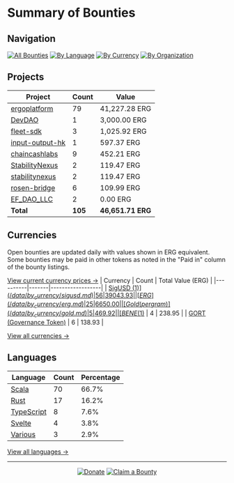 <!-- GENERATED FILE - DO NOT EDIT DIRECTLY -->
<!-- Generated on: 2025-05-26 01:56:16 -->

# Summary of Bounties

## Navigation

[![All Bounties](https://img.shields.io/badge/All%20Bounties-105-blue)](/data/all.md) [![By Language](https://img.shields.io/badge/By%20Language-8-green)](/data/summary.md#languages) [![By Currency](https://img.shields.io/badge/By%20Currency-7-yellow)](/data/summary.md#currencies) [![By Organization](https://img.shields.io/badge/By%20Organization-9-orange)](/data/summary.md#projects)

## Projects

| Project | Count | Value |
|----------|-------|-------|
| [ergoplatform](/data/by_org/ergoplatform.md) | 79 | 41,227.28 ERG |
| [DevDAO](/data/by_org/devdao.md) | 1 | 3,000.00 ERG |
| [fleet-sdk](/data/by_org/fleet-sdk.md) | 3 | 1,025.92 ERG |
| [input-output-hk](/data/by_org/input-output-hk.md) | 1 | 597.37 ERG |
| [chaincashlabs](/data/by_org/chaincashlabs.md) | 9 | 452.21 ERG |
| [StabilityNexus](/data/by_org/stabilitynexus.md) | 2 | 119.47 ERG |
| [stabilitynexus](/data/by_org/stabilitynexus.md) | 2 | 119.47 ERG |
| [rosen-bridge](/data/by_org/rosen-bridge.md) | 6 | 109.99 ERG |
| [EF_DAO_LLC](/data/by_org/ef_dao_llc.md) | 2 | 0.00 ERG |
| **Total** | **105** | **46,651.71 ERG** |

## Currencies

Open bounties are updated daily with values shown in ERG equivalent. Some bounties may be paid in other tokens as noted in the "Paid in" column of the bounty listings.

[View current currency prices →](/data/currency_prices.md)
| Currency | Count | Total Value (ERG) |
|----------|-------|------------------|
| [SigUSD ($1)](/data/by_currency/sigusd.md) | 56 | 39043.93 |
| [ERG](/data/by_currency/erg.md) | 25 | 6650.00 |
| [Gold (per gram)](/data/by_currency/gold.md) | 5 | 469.92 |
| [BENE ($1)](/data/by_currency/bene.md) | 4 | 238.95 |
| [GORT (Governance Token)](/data/by_currency/gort.md) | 6 | 138.93 |

[View all currencies →](/data/by_currency/)

## Languages

| Language | Count | Percentage |
|----------|-------|------------|
| [Scala](/data/by_language/scala.md) | 70 | 66.7% |
| [Rust](/data/by_language/rust.md) | 17 | 16.2% |
| [TypeScript](/data/by_language/typescript.md) | 8 | 7.6% |
| [Svelte](/data/by_language/svelte.md) | 4 | 3.8% |
| [Various](/data/by_language/various.md) | 3 | 2.9% |

[View all languages →](/data/by_language/)



---

<div align="center">
  <p>
    <a href="../docs/donate.md"><img src="https://img.shields.io/badge/❤️%20Donate-F44336" alt="Donate"></a>
    <a href="../docs/bounty-submission-guide.md#reserving-a-bounty"><img src="https://img.shields.io/badge/🔒%20How%20To%20Claim-4CAF50" alt="Claim a Bounty"></a>
  </p>
</div>


<!-- END OF GENERATED CONTENT -->
